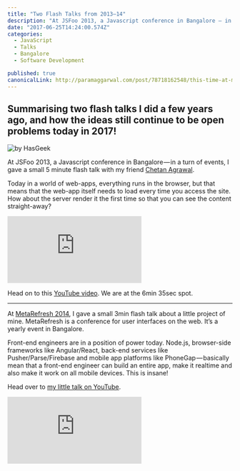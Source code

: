 ```yaml
---
title: "Two Flash Talks from 2013–14"
description: "At JSFoo 2013, a Javascript conference in Bangalore — in a turn of events, I gave a small 5 minute flash talk with my friend Chetan Agrawal. Today in a world of web-apps, everything runs in the…"
date: "2017-06-25T14:24:00.574Z"
categories: 
  - JavaScript
  - Talks
  - Bangalore
  - Software Development

published: true
canonicalLink: http://paramaggarwal.com/post/78718162548/this-time-at-metarefresh-2014-i-gave-a-small-3min
---
```


## Summarising two flash talks I did a few years ago, and how the ideas still continue to be open problems today in 2017!

![by [HasGeek](https://www.flickr.com/photos/hasgeek/12793265184/)](./asset-1.jpeg)

At JSFoo 2013, a Javascript conference in Bangalore — in a turn of events, I gave a small 5 minute flash talk with my friend [Chetan Agrawal](https://medium.com/@chetan1507).

Today in a world of web-apps, everything runs in the browser, but that means that the web-app itself needs to load every time you access the site. How about the server render it the first time so that you can see the content straight-away?

<Embed src="https://www.youtube.com/embed/ZvXuW3tyQF0?start=395&feature=oembed&start=395" aspectRatio={0.562} />

Head on to this [YouTube video](https://youtu.be/ZvXuW3tyQF0?t=6m35s). We are at the 6min 35sec spot.

---

At [MetaRefresh 2014](http://metarefresh.in), I gave a small 3min flash talk about a little project of mine. MetaRefresh is a conference for user interfaces on the web. It’s a yearly event in Bangalore.

Front-end engineers are in a position of power today. Node.js, browser-side frameworks like Angular/React, back-end services like Pusher/Parse/Firebase and mobile app platforms like PhoneGap — basically mean that a front-end engineer can build an entire app, make it realtime and also make it work on all mobile devices. This is insane!

Head over to [my little talk on YouTube](https://www.youtube.com/watch?v=iG01gVs9Wpo).

<Embed src="https://www.youtube.com/embed/iG01gVs9Wpo?feature=oembed" aspectRatio={0.562} />
